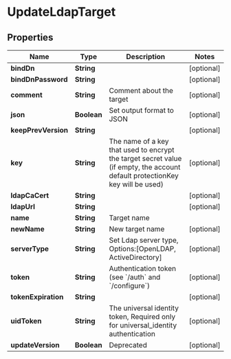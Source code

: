 

# UpdateLdapTarget

## Properties

Name | Type | Description | Notes
------------ | ------------- | ------------- | -------------
**bindDn** | **String** |  |  [optional]
**bindDnPassword** | **String** |  |  [optional]
**comment** | **String** | Comment about the target |  [optional]
**json** | **Boolean** | Set output format to JSON |  [optional]
**keepPrevVersion** | **String** |  |  [optional]
**key** | **String** | The name of a key that used to encrypt the target secret value (if empty, the account default protectionKey key will be used) |  [optional]
**ldapCaCert** | **String** |  |  [optional]
**ldapUrl** | **String** |  |  [optional]
**name** | **String** | Target name | 
**newName** | **String** | New target name |  [optional]
**serverType** | **String** | Set Ldap server type, Options:[OpenLDAP, ActiveDirectory] |  [optional]
**token** | **String** | Authentication token (see &#x60;/auth&#x60; and &#x60;/configure&#x60;) |  [optional]
**tokenExpiration** | **String** |  |  [optional]
**uidToken** | **String** | The universal identity token, Required only for universal_identity authentication |  [optional]
**updateVersion** | **Boolean** | Deprecated |  [optional]



